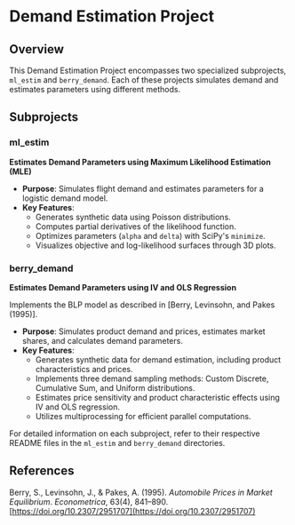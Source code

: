 # Demand Estimation Project

## Overview
This Demand Estimation Project encompasses two specialized subprojects, `ml_estim` and `berry_demand`. Each of these projects simulates demand and estimates parameters using different methods. 

## Subprojects

### ml_estim
**Estimates Demand Parameters using Maximum Likelihood Estimation (MLE)**
- **Purpose**: Simulates flight demand and estimates parameters for a logistic demand model.
- **Key Features**:
  - Generates synthetic data using Poisson distributions.
  - Computes partial derivatives of the likelihood function.
  - Optimizes parameters (`alpha` and `delta`) with SciPy's `minimize`.
  - Visualizes objective and log-likelihood surfaces through 3D plots.

### berry_demand
**Estimates Demand Parameters using IV and OLS Regression**

Implements the BLP model as described in [Berry, Levinsohn, and Pakes (1995)].
- **Purpose**: Simulates product demand and prices, estimates market shares, and calculates demand parameters.
- **Key Features**:
  - Generates synthetic data for demand estimation, including product characteristics and prices.
  - Implements three demand sampling methods: Custom Discrete, Cumulative Sum, and Uniform distributions.
  - Estimates price sensitivity and product characteristic effects using IV and OLS regression.
  - Utilizes multiprocessing for efficient parallel computations.

For detailed information on each subproject, refer to their respective README files in the `ml_estim` and `berry_demand` directories.

## References

Berry, S., Levinsohn, J., & Pakes, A. (1995). *Automobile Prices in Market Equilibrium*. *Econometrica*, 63(4), 841–890. [https://doi.org/10.2307/2951707](https://doi.org/10.2307/2951707)
